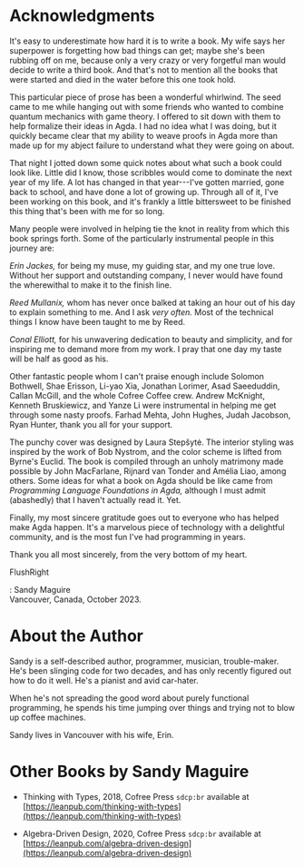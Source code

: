 # Acknowledgments

It's easy to underestimate how hard it is to write a book. My wife says her
superpower is forgetting how bad things can get; maybe she's been rubbing off on
me, because only a very crazy or very forgetful man would decide to write a
third book. And that's not to mention all the books that were started and died
in the water before this one took hold.

This particular piece of prose has been a wonderful whirlwind. The seed came to
me while hanging out with some friends who wanted to combine quantum mechanics
with game theory. I offered to sit down with them to help formalize their ideas
in Agda. I had no idea what I was doing, but it quickly became clear that my
ability to weave proofs in Agda more than made up for my abject failure to
understand what they were going on about.

That night I jotted down some quick notes about what such a book could look
like. Little did I know, those scribbles would come to dominate the next year of
my life. A lot has changed in that year---I've gotten married, gone back to
school, and have done a lot of growing up. Through all of it, I've been working
on this book, and it's frankly a little bittersweet to be finished this thing
that's been with me for so long.

Many people were involved in helping tie the knot in reality from which this
book springs forth. Some of the particularly instrumental people in this journey
are:

*Erin Jackes,* for being my muse, my guiding star, and my one true love. Without
her support and outstanding company, I never would have found the wherewithal to
make it to the finish line.

*Reed Mullanix,* whom has never once balked at taking an hour out of his day to
explain something to me. And I ask *very often.* Most of the technical things I
know have been taught to me by Reed.

*Conal Elliott,* for his unwavering dedication to beauty and simplicity, and for
inspiring me to demand more from my work. I pray that one day my taste will be
half as good as his.

Other fantastic people whom I can't praise enough include Solomon Bothwell, Shae
Erisson, Li-yao Xia, Jonathan Lorimer, Asad Saeeduddin, Callan McGill, and the
whole Cofree Coffee crew. Andrew McKnight, Kenneth Bruskiewicz, and Yanze Li
were instrumental in helping me get through some nasty proofs. Farhad Mehta,
John Hughes, Judah Jacobson, Ryan Hunter, thank you all for your support.

The punchy cover was designed by Laura Stepšytė. The interior styling was
inspired by the work of Bob Nystrom, and the color scheme is lifted from Byrne's
Euclid. The book is compiled through an unholy matrimony made possible by John
MacFarlane, Rijnard van Tonder and Amélia Liao, among others. Some ideas for
what a book on Agda should be like came from *Programming Language Foundations
in Agda,* although I must admit (abashedly) that I haven't actually read it.
Yet.

Finally, my most sincere gratitude goes out to everyone who has helped make Agda
happen. It's a marvelous piece of technology with a delightful community, and is
the most fun I've had programming in years.

Thank you all most sincerely, from the very bottom of my heart.


FlushRight

: Sandy Maguire\
  Vancouver, Canada, October 2023.


# About the Author

Sandy is a self-described author, programmer, musician, trouble-maker. He's been
slinging code for two decades, and has only recently figured out how to do it
well. He's a pianist and avid car-hater.

When he's not spreading the good word about purely functional programming, he
spends his time jumping over things and trying not to blow up coffee machines.

Sandy lives in Vancouver with his wife, Erin.


# Other Books by Sandy Maguire

* Thinking with Types, 2018, Cofree Press `sdcp:br`
  available at [https://leanpub.com/thinking-with-types](https://leanpub.com/thinking-with-types)

* Algebra-Driven Design, 2020, Cofree Press `sdcp:br`
  available at [https://leanpub.com/algebra-driven-design](https://leanpub.com/algebra-driven-design)

